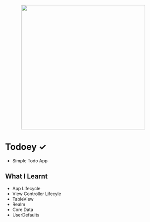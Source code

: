 <p align="center">
  <img src="" height="400" />
</p>

# Todoey ✓

- Simple Todo App

## What I Learnt

- App Lifecycle
- View Controller Lifecyle
- TableView
- Realm
- Core Data
- UserDefaults
